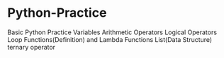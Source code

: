 # Python-Practice
Basic Python Practice
Variables
Arithmetic Operators
Logical Operators
Loop
Functions(Definition) and Lambda Functions
List(Data Structure)
ternary operator
